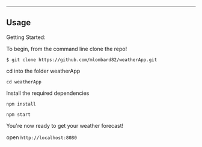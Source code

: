 

-------------------
Usage
-------

Getting Started:


To begin, from the command line clone the repo!

`$ git clone https://github.com/mlombard82/weatherApp.git`

cd into the folder weatherApp

`cd weatherApp`

Install the required dependencies

`npm install`

`npm start`

You're now ready to get your weather forecast!

open `http://localhost:8080`

